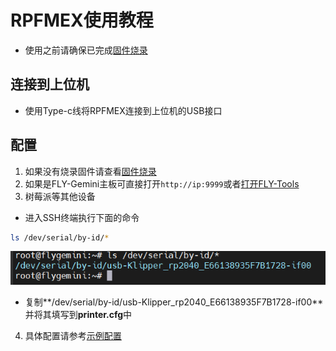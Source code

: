 # RPFMEX使用教程

* 使用之前请确保已完成[固件烧录](/board/fly_rpfmex/flash.md)

## 连接到上位机

* 使用Type-c线将RPFMEX连接到上位机的USB接口

## 配置

1. 如果没有烧录固件请查看[固件烧录](/board/fly_rpfmex/flash.md)
2. 如果是FLY-Gemini主板可直接打开`http://ip:9999`或者[打开FLY-Tools](http://flygemini:9999/)
3. 树莓派等其他设备

* 进入SSH终端执行下面的命令

```bash
ls /dev/serial/by-id/*
```

![3](../../images/boards/fly_rht36_42/use/3.png ":no-zooom")

* 复制**\/dev\/serial\/by-id\/usb-Klipper_rp2040_E66138935F7B1728-if00** 并将其填写到**printer.cfg**中

4. 具体配置请参考[示例配置](/board/fly_rpfmex/cfg.md)

